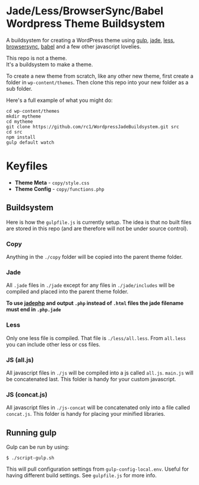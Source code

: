 # Jade/Less/BrowserSync/Babel Wordpress Theme Buildsystem

A buildsystem for creating a WordPress theme using [gulp](http://gulpjs.com), [jade](http://jadelang), [less](http://lesscss.org), [browsersync](https://www.browsersync.io/), [babel](https://babeljs.io/) and a few other javascript lovelies. 

This repo is not a theme.  
It's a buildsystem to make a theme.

To create a new theme from scratch, like any other new theme, first create a folder in `wp-content/themes`. Then clone this repo into your new folder as a sub folder. 

Here's a full example of what you might do:

    cd wp-content/themes
    mkdir mytheme
    cd mytheme
    git clone https://github.com/rc1/WordpressJadeBuildsystem.git src
    cd src
    npm install
    gulp default watch


# Keyfiles

- __Theme Meta__ - `copy/style.css`
- __Theme Config__ - `copy/functions.php`

## Buildsystem

Here is how the `gulpfile.js` is currently setup. The idea is that no built files are stored in this repo (and are therefore will not be under source control).

### Copy

Anything in the `./copy` folder will be copied into the parent theme folder. 

### Jade

All `.jade` files in `./jade` except for any files in `./jade/includes` will be compiled and placed into the parent theme folder. 

__To use [jadephp](https://www.npmjs.com/package/gulp-jade-php) and  output `.php` instead of `.html` files the jade filename must end in `.php.jade`__

### Less

Only one less file is compiled. That file is `./less/all.less`. From `all.less` you can include other less or css files.

### JS (all.js)

All javascript files in `./js` will be compiled into a js called `all.js`. `main.js` will be concatenated last. This folder is handy for your custom javascript.

### JS (concat.js)

All javascript files in `./js-concat` will be concatenated only into a file called `concat.js`. This folder is handy for placing your minified libraries.

## Running gulp

Gulp can be run by using:


    $ ./script-gulp.sh
    
This will pull configuration settings from `gulp-config-local.env`. Useful for having different build settings. See `gulpfile.js` for more info.



